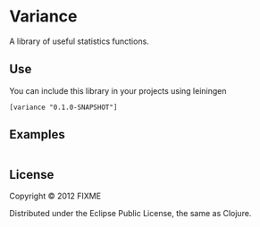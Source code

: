 # Variance

A library of useful statistics functions.

## Use

You can include this library in your projects using leiningen

```
[variance "0.1.0-SNAPSHOT"]
```

## Examples

```clojure


```

## License

Copyright © 2012 FIXME

Distributed under the Eclipse Public License, the same as Clojure.
